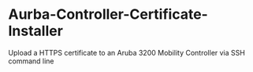 # Aurba-Controller-Certificate-Installer
Upload a HTTPS certificate to an Aruba 3200 Mobility Controller via SSH command line
